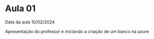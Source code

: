 # Aula 01

Data da aula 10/02/2024

Apresentação do professor e iniciando a criação de um banco na azure